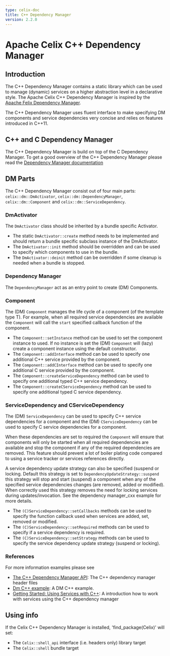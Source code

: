 ```yaml
---
type: celix-doc
title: C++ Dependency Manager
version: 2.2.0
---
```


<!--
Licensed to the Apache Software Foundation (ASF) under one or more
contributor license agreements.  See the NOTICE file distributed with
this work for additional information regarding copyright ownership.
The ASF licenses this file to You under the Apache License, Version 2.0
(the "License"); you may not use this file except in compliance with
the License.  You may obtain a copy of the License at
   
    http://www.apache.org/licenses/LICENSE-2.0

Unless required by applicable law or agreed to in writing, software
distributed under the License is distributed on an "AS IS" BASIS,
WITHOUT WARRANTIES OR CONDITIONS OF ANY KIND, either express or implied.
See the License for the specific language governing permissions and
limitations under the License.
-->

# Apache Celix C++ Dependency Manager

## Introduction

The C++ Dependency Manager contains a static library which can be used to manage (dynamic) services on a higher abstraction level in a declarative style. 
The Apache Celix C++ Dependency Manager is inspired by the [Apache Felix Dependency Manager](http://felix.apache.org/documentation/subprojects/apache-felix-dependency-manager.html).

The C++ Dependency Manager uses fluent interface to make specifying DM components and service dependencies very concise and relies on features introduced in C++11.

## C++ and C Dependency Manager

The C++ Dependency Manager is build on top of the C Dependency Manager.
To get a good overview of the C++ Dependency Manager please read the [Dependency Manager documentation](../dependency_manager/README.html)

## DM Parts

The C++ Dependency Manager consist out of four main parts: `celix::dm::DmActivator`, `celix::dm::DependencyManager`, `celix::dm::Component` and `celix::dm::ServiceDependency`.

### DmActivator

The `DmActivator` class should be inherited by a bundle specific Activator. 

- The static `DmActivator::create` method needs to be implemented and should return a bundle specific subclass instance of the DmActivator.
- The `DmActivator::init` method should be overridden and can be used to specify which components to use in the bundle.
- The `DmActivator::deinit` method can be overridden if some cleanup is needed when a bundle is stopped.

### Dependency Manager

The `DependencyManager` act as an entry point to create (DM) Components.

### Component

The (DM) `Component` manages the life cycle of a component (of the template type T). For example, when all required service dependencies are available the `Component` will call the `start` specified callback function of the component.

- The `Component::setInstance` method can be used to set the component instance to used. If no instance is set the (DM) `Component` will (lazy) create a component instance using the default constructor.
- The `Component::addInterface` method can be used to specify one additional C++ service provided by the component.
- The `Component::addCInterface` method can be used to specify one additional C service provided by the component.
- The `Component::createServiceDependency` method can be used to specify one additional typed C++ service dependency.
- The `Component::createCServiceDependency` method can be used to specify one additional typed C service dependency.

### ServiceDependency and CServiceDependency

The (DM) `ServiceDependency` can be used to specify C++ service dependencies for a component and the (DM) `CServiceDependency` can be used to specify C service dependencies for a component.

When these dependencies are set to required the `Component` will ensure that components will only be started when all required dependencies are available and stop the component if any of the required dependencies are removed.
This feature should prevent a lot of boiler plating code compared to using a service tracker or services references directly. 

A service dependency update strategy can also be specified (suspend or locking. Default this strategy is set to `DependencyUpdateStrategy::suspend` this strategy will stop and start (suspend) a component when any of the specified service dependencies changes (are removed, added or modified).
When correctly used this strategy removes the need for locking services during updates/invocation. See the dependency manager_cxx example for more details.

- The `(C)ServiceDependency::setCallbacks` methods can be used to specify the function callback used when services are added, set, removed or modified. 
- The `(C)ServiceDependency::setRequired` methods can be used to specify if a service dependency is required.
- The `(C)ServiceDependency::setStrategy` methods can be used to specify the service dependency update strategy (suspend or locking).

### References

For more information examples please see

- [The C++ Dependency Manager API](../../libs/framework/include): The C++ dependency manager header files
- [Dm C++ example](../../examples/celix-examples/dm_example_cxx): A DM C++ example.
- [Getting Started: Using Services with C++](../../documents/getting_started/using_services_with_cxx.html): A introduction how to work with services using the C++ dependency manager

## Using info

If the Celix C++ Dependency Manager is installed, 'find_package(Celix)' will set:
 - The `Celix::shell_api` interface (i.e. headers only) library target
 - The `Celix::shell` bundle target
